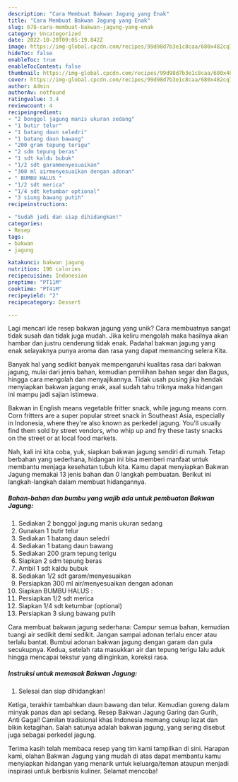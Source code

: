 ```yaml
---
description: "Cara Membuat Bakwan Jagung yang Enak"
title: "Cara Membuat Bakwan Jagung yang Enak"
slug: 678-cara-membuat-bakwan-jagung-yang-enak
category: Uncategorized
date: 2022-10-20T09:05:19.842Z
image: https://img-global.cpcdn.com/recipes/99d98d7b3e1c8caa/680x482cq70/bakwan-jagung-foto-resep-utama.jpg
hideToc: false
enableToc: true
enableTocContent: false
thumbnail: https://img-global.cpcdn.com/recipes/99d98d7b3e1c8caa/680x482cq70/bakwan-jagung-foto-resep-utama.jpg
cover: https://img-global.cpcdn.com/recipes/99d98d7b3e1c8caa/680x482cq70/bakwan-jagung-foto-resep-utama.jpg
author: Admin
authorAv: notfound
ratingvalue: 3.4
reviewcount: 4
recipeingredient:
- "2 bonggol jagung manis ukuran sedang"
- "1 butir telur"
- "1 batang daun seledri"
- "1 batang daun bawang"
- "200 gram tepung terigu"
- "2 sdm tepung beras"
- "1 sdt kaldu bubuk"
- "1/2 sdt garammenyesuaikan"
- "300 ml airmenyesuaikan dengan adonan"
- " BUMBU HALUS "
- "1/2 sdt merica"
- "1/4 sdt ketumbar optional"
- "3 siung bawang putih"
recipeinstructions:

- "Sudah jadi dan siap dihidangkan!"
categories:
- Resep
tags:
- bakwan
- jagung

katakunci: bakwan jagung 
nutrition: 196 calories
recipecuisine: Indonesian
preptime: "PT11M"
cooktime: "PT41M"
recipeyield: "2"
recipecategory: Dessert

---
```





Lagi mencari ide resep bakwan jagung yang unik? Cara membuatnya sangat tidak susah dan tidak juga mudah. Jika keliru mengolah maka hasilnya akan hambar dan justru cenderung tidak enak. Padahal bakwan jagung yang enak selayaknya punya aroma dan rasa yang dapat memancing selera Kita.





Banyak hal yang sedikit banyak mempengaruhi kualitas rasa dari bakwan jagung, mulai dari jenis bahan, kemudian pemilihan bahan segar dan Bagus, hingga cara mengolah dan menyajikannya. Tidak usah pusing jika hendak menyiapkan bakwan jagung enak,      asal sudah tahu triknya maka hidangan ini mampu jadi sajian istimewa.














Bakwan in English means vegetable fritter snack, while jagung means corn. Corn fritters are a super popular street snack in Southeast Asia, especially in Indonesia, where they&#39;re also known as perkedel jagung. You&#39;ll usually find them sold by street vendors, who whip up and fry these tasty snacks on the street or at local food markets.






Nah, kali ini kita coba, yuk, siapkan bakwan jagung sendiri di rumah. Tetap berbahan yang sederhana, hidangan ini bisa memberi manfaat untuk membantu menjaga kesehatan tubuh kita. Kamu dapat menyiapkan Bakwan Jagung memakai 13 jenis bahan dan 0 langkah pembuatan. Berikut ini langkah-langkah dalam membuat hidangannya.

<!--inarticleads1-->

##### Bahan-bahan dan bumbu yang wajib ada untuk pembuatan Bakwan Jagung:

1. Sediakan 2 bonggol jagung manis ukuran sedang
1. Gunakan 1 butir telur
1. Sediakan 1 batang daun seledri
1. Sediakan 1 batang daun bawang
1. Sediakan 200 gram tepung terigu
1. Siapkan 2 sdm tepung beras
1. Ambil 1 sdt kaldu bubuk
1. Sediakan 1/2 sdt garam/menyesuaikan
1. Persiapkan 300 ml air/menyesuaikan dengan adonan
1. Siapkan  BUMBU HALUS :
1. Persiapkan 1/2 sdt merica
1. Siapkan 1/4 sdt ketumbar (optional)
1. Persiapkan 3 siung bawang putih


Cara membuat bakwan jagung sederhana: Campur semua bahan, kemudian tuangi air sedikit demi sedikit. Jangan sampai adonan terlalu encer atau terlalu bantat. Bumbui adonan bakwan jagung dengan garam dan gula secukupnya. Kedua, setelah rata masukkan air dan tepung terigu lalu aduk hingga mencapai tekstur yang diinginkan, koreksi rasa. 

<!--inarticleads2-->

##### Instruksi untuk memasak Bakwan Jagung:


1. Selesai dan siap dihidangkan!

Ketiga, terakhir tambahkan daun bawang dan telur. Kemudian goreng dalam minyak panas dan api sedang. Resep Bakwan Jagung Garing dan Gurih, Anti Gagal! Camilan tradisional khas Indonesia memang cukup lezat dan bikin ketagihan. Salah satunya adalah bakwan jagung, yang sering disebut juga sebagai perkedel jagung. 

Terima kasih telah membaca resep yang tim kami tampilkan di sini. Harapan kami, olahan Bakwan Jagung yang mudah di atas dapat membantu kamu menyiapkan hidangan yang menarik untuk keluarga/teman ataupun menjadi inspirasi untuk berbisnis kuliner. Selamat mencoba!
